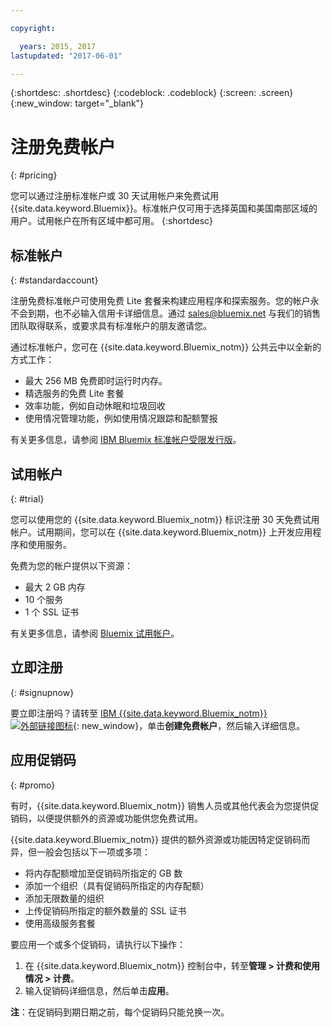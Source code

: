 ```yaml
---

copyright:

  years: 2015, 2017
lastupdated: "2017-06-01"

---
```


{:shortdesc: .shortdesc}
{:codeblock: .codeblock}
{:screen: .screen}
{:new_window: target="_blank"}

# 注册免费帐户
{: #pricing}

您可以通过注册标准帐户或 30 天试用帐户来免费试用 {{site.data.keyword.Bluemix}}。标准帐户仅可用于选择英国和美国南部区域的用户。试用帐户在所有区域中都可用。
{:shortdesc}

## 标准帐户
{: #standardaccount}

注册免费标准帐户可使用免费 Lite 套餐来构建应用程序和探索服务。您的帐户永不会到期，也不必输入信用卡详细信息。通过 sales@bluemix.net 与我们的销售团队取得联系，或要求具有标准帐户的朋友邀请您。 

通过标准帐户，您可在 {{site.data.keyword.Bluemix_notm}} 公共云中以全新的方式工作：
  * 最大 256 MB 免费即时运行时内存。
  * 精选服务的免费 Lite 套餐
  * 效率功能，例如自动休眠和垃圾回收
  * 使用情况管理功能，例如使用情况跟踪和配额警报

有关更多信息，请参阅 [IBM Bluemix 标准帐户受限发行版](/docs/pricing/standard_account.html#betaintro)。

## 试用帐户
{: #trial}

您可以使用您的 {{site.data.keyword.Bluemix_notm}} 标识注册 30 天免费试用帐户。试用期间，您可以在 {{site.data.keyword.Bluemix_notm}} 上开发应用程序和使用服务。

免费为您的帐户提供以下资源：
  * 最大 2 GB 内存
  * 10 个服务
  * 1 个 SSL 证书

有关更多信息，请参阅 [Bluemix 试用帐户](/docs/pricing/index.html#bmtrial)。

## 立即注册
{: #signupnow}

要立即注册吗？请转至 [IBM {{site.data.keyword.Bluemix_notm}} ![外部链接图标](../icons/launch-glyph.svg)](https://console.ng.bluemix.net/){: new_window}，单击**创建免费帐户**，然后输入详细信息。  

## 应用促销码
{: #promo}

有时，{{site.data.keyword.Bluemix_notm}} 销售人员或其他代表会为您提供促销码，以便提供额外的资源或功能供您免费试用。 

{{site.data.keyword.Bluemix_notm}} 提供的额外资源或功能因特定促销码而异，但一般会包括以下一项或多项：

  * 将内存配额增加至促销码所指定的 GB 数
  * 添加一个组织（具有促销码所指定的内存配额）
  * 添加无限数量的组织
  * 上传促销码所指定的额外数量的 SSL 证书
  * 使用高级服务套餐

要应用一个或多个促销码，请执行以下操作：
1. 在 {{site.data.keyword.Bluemix_notm}} 控制台中，转至**管理 > 计费和使用情况 > 计费**。 
2. 输入促销码详细信息，然后单击**应用**。

**注**：在促销码到期日期之前，每个促销码只能兑换一次。



